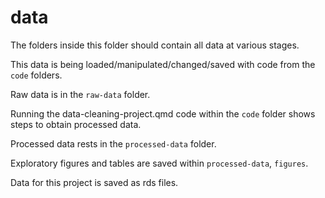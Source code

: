 # data

The folders inside this folder should contain all data at various stages.

This data is being loaded/manipulated/changed/saved with code from the `code` folders.

Raw data is in the `raw-data` folder.

Running the data-cleaning-project.qmd code within the `code` folder shows steps to obtain processed data.

Processed data rests in the `processed-data` folder. 

Exploratory figures and tables are saved within `processed-data`, `figures`.

Data for this project is saved as rds files.